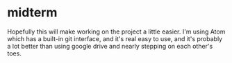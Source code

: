 # midterm

Hopefully this will make working on the project a little easier. I'm using Atom
which has a built-in git interface, and it's real easy to use, and it's probably
a lot better than using google drive and nearly stepping on each other's toes.
